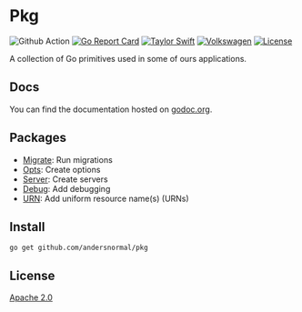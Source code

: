 # Pkg

![Github Action](https://github.com/andersnormal/pkg/workflows/main/badge.svg)
[![Go Report Card](https://goreportcard.com/badge/github.com/andersnormal/pkg)](https://goreportcard.com/report/github.com/andersnormal/pkg)
[![Taylor Swift](https://img.shields.io/badge/secured%20by-taylor%20swift-brightgreen.svg)](https://twitter.com/SwiftOnSecurity)
[![Volkswagen](https://auchenberg.github.io/volkswagen/volkswargen_ci.svg?v=1)](https://github.com/auchenberg/volkswagen)
[![License](https://img.shields.io/badge/License-Apache%202.0-blue.svg)](https://opensource.org/licenses/Apache-2.0)

A collection of Go primitives used in some of ours applications.

## Docs

You can find the documentation hosted on [godoc.org](https://godoc.org/github.com/andersnormal/pkg).

## Packages

* [Migrate](https://github.com/andersnormal/pkg/tree/main/migrate): Run migrations
* [Opts](https://github.com/andersnormal/pkg/tree/main/opts): Create options
* [Server](https://github.com/andersnormal/pkg/tree/main/server): Create servers
* [Debug](https://github.com/andersnormal/pkg/tree/main/debug): Add debugging
* [URN](https://github.com/andersnormal/pkg/tree/main/urn): Add uniform resource name(s) (URNs)

## Install

```
go get github.com/andersnormal/pkg
```

## License
[Apache 2.0](/LICENSE)
